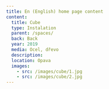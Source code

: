 ```yaml
---
title: En (English) home page content
content:
  title: Cube
  type: Instalation
  parent: /spaces/
  back: Back
  year: 2019
  media: Ocel, dřevo
  description: 
  location: Opava
  images:
    - src: /images/cube/1.jpg
    - src: /images/cube/2.jpg
---
```

